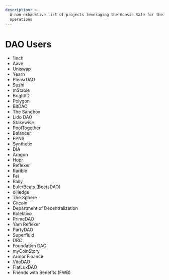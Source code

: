```yaml
---
description: >-
  A non-exhaustive list of projects leveraging the Gnosis Safe for their DAO
  operations
---
```


# DAO Users

* 1inch
* Aave
* Uniswap
* Yearn
* PleasrDAO
* Sushi&#x20;
* mStable
* BrightID
* Polygon
* BitDAO
* The Sandbox
* Lido DAO
* Stakewise
* PoolTogether
* Balancer
* EPNS
* Synthetix&#x20;
* DIA&#x20;
* Aragon
* Hopr
* Reflexer
* Rarible
* Fei&#x20;
* Rally
* EulerBeats (BeetsDAO)
* dHedge&#x20;
* The Sphere
* Gitcoin
* Department of Decentralization
* Kolektivo
* PrimeDAO&#x20;
* Yam Reflexer&#x20;
* PartyDAO
* Superfluid
* DRC&#x20;
* Foundation DAO&#x20;
* myCoinStory&#x20;
* Armor Finance&#x20;
* VitaDAO&#x20;
* FiatLuxDAO&#x20;
* Friends with Benefits (FWB)

